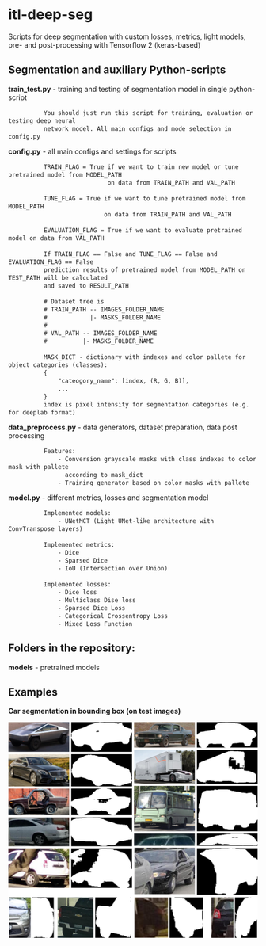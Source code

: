 # itl-deep-seg
Scripts for deep segmentation with custom losses, metrics, light models, pre- and post-processing with Tensorflow 2 (keras-based)

## Segmentation and auxiliary Python-scripts

**train_test.py** - training and testing of segmentation model in single python-script

              You should just run this script for training, evaluation or testing deep neural 
              network model. All main configs and mode selection in config.py 
              

**config.py** - all main configs and settings for scripts

              TRAIN_FLAG = True if we want to train new model or tune pretrained model from MODEL_PATH
                                on data from TRAIN_PATH and VAL_PATH
                                 
              TUNE_FLAG = True if we want to tune pretrained model from MODEL_PATH 
                               on data from TRAIN_PATH and VAL_PATH
              
              EVALUATION_FLAG = True if we want to evaluate pretrained model on data from VAL_PATH
              
              If TRAIN_FLAG == False and TUNE_FLAG == False and EVALUATION_FLAG == False
              prediction results of pretrained model from MODEL_PATH on TEST_PATH will be calculated 
              and saved to RESULT_PATH
              
              # Dataset tree is
              # TRAIN_PATH -- IMAGES_FOLDER_NAME
              #            |- MASKS_FOLDER_NAME
              #
              # VAL_PATH -- IMAGES_FOLDER_NAME
              #          |- MASKS_FOLDER_NAME
             
              MASK_DICT - dictionary with indexes and color pallete for object categories (classes):
              {              
                  "cateogory_name": [index, (R, G, B)],
                  ...                  
              }
              index is pixel intensity for segmentation categories (e.g. for deeplab format)

**data_preprocess.py** - data generators, dataset preparation, data post processing

              Features:                  
                  - Conversion grayscale masks with class indexes to color mask with pallete 
                    according to mask_dict
                  - Training generator based on color masks with pallete

**model.py** - different metrics, losses and segmentation model

              Implemented models: 
                  - UNetMCT (Light UNet-like architecture with ConvTranspose layers)
                  
              Implemented metrics:                   
                  - Dice                  
                  - Sparsed Dice                  
                  - IoU (Intersection over Union)
                  
              Implemented losses:                   
                  - Dice loss                  
                  - Multiclass Dise loss                  
                  - Sparsed Dice Loss                  
                  - Categorical Crossentropy Loss                  
                  - Mixed Loss Function

## Folders in the repository:

**models** - pretrained models

## Examples

**Car segmentation in bounding box (on test images)**

![UNetMCT results on test images](/assets/Results_on_test.jpg)
